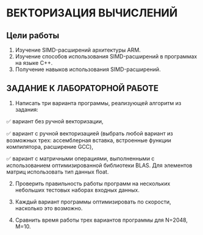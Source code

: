 # ВЕКТОРИЗАЦИЯ ВЫЧИСЛЕНИЙ
## Цели работы
1. Изучение SIMD-расширений архитектуры ARM.
2. Изучение способов использования SIMD-расширений в программах на
языке С++.
3. Получение навыков использования SIMD-расширений.


## ЗАДАНИЕ К ЛАБОРАТОРНОЙ РАБОТЕ
1. Написать три варианта программы, реализующей алгоритм из задания:

✅ вариант без ручной векторизации,

✅ вариант с ручной векторизацией (выбрать любой вариант из
   возможных трех: ассемблерная вставка, встроенные функции
   компилятора, расширение GCC),
   
✅ вариант с матричными операциями, выполненными с
   использованием оптимизированной библиотеки BLAS. 
   Для элементов матриц использовать тип данных float.

2. Проверить правильность работы программ на нескольких небольших тестовых наборах входных данных.

3. Каждый вариант программы оптимизировать по скорости, насколько это возможно.

4. Сравнить время работы трех вариантов программы для N=2048, M=10.
